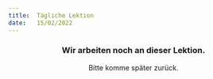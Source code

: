 ```yaml
---
title:  Tägliche Lektion
date:   15/02/2022
---
```


### <center>Wir arbeiten noch an dieser Lektion.</center>
<center>Bitte komme später zurück.</center>